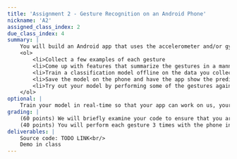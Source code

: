 ```yaml
---
title: 'Assignment 2 - Gesture Recognition on an Android Phone'
nickname: 'A2'
assigned_class_index: 2
due_class_index: 4
summary: |
    You will build an Android app that uses the accelerometer and/or gyroscope to disgtinguish between 3 different hand gestures when the phone is held facing up in your hand: (1) palm up-to-palm down, (2) palm down-to-palm up, (3) pushing the phone away from your body. You could easily distinguish between these gestures using signal processing and heuristics like in Assignment 1; however, we want you to use machine learning this time around. Here is the step-by-step plan that you will likely want to follow:
    <ol>
    	<li>Collect a few examples of each gesture
    	<li>Come up with features that summarize the gestures in a manner that makes them easy to distinguish (hint: the first two gestures involve rotating the phone while the third gesture does not, so you will want at least one feature that captures the notion of rotation)
    	<li>Train a classification model offline on the data you collected
    	<li>Save the model on the phone and have the app show the prediction of new gestures on the screen.
    	<li>Try out your model by performing some of the gestures again. If your app is not predicting correctly, you may need to consider new features, more training examples, or a different model.
    </ol>
optional: |
    Train your model in real-time so that your app can work on us, your instructors, without having us using the app beforehand. This means that your app will start with a blank model without any training data. There will be a button (or buttons) that we can hit to perform new gesture and assign labels to those gestures for training. On-the-fly, the model will train itself on that new data to create a personalized gesture model. After a "reasonable number" of gestures (5-10) per label, the model should be able to predict our gestures.
grading: |
    (60 points) We will briefly examine your code to ensure that you are using some form of machine learning to idenify which gesture is being performed. <br/>
    (40 points) You will perform each gesture 3 times with the phone in your hand. For full credit, your app must correctly identify at least 8 out of the 9 tries. -5 points for each extra mistake.
deliverables: |
    Source code: TODO LINK<br/>
    Demo in class
---
```

